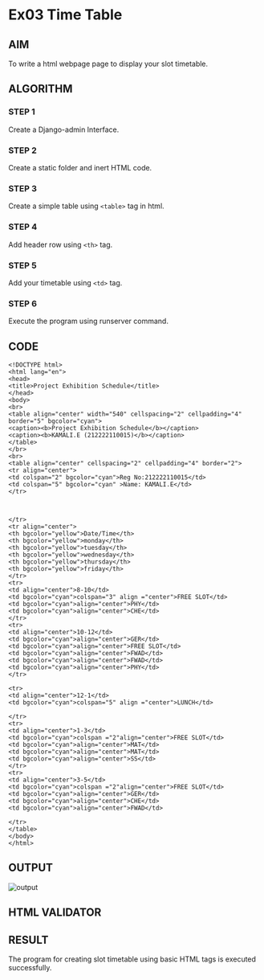 # Ex03 Time Table

## AIM
To write a html webpage page to display your slot timetable.

## ALGORITHM
### STEP 1
Create a Django-admin Interface.

### STEP 2
Create a static folder and inert HTML code.

### STEP 3
Create a simple table using ```<table>``` tag in html.

### STEP 4
Add header row using ```<th>``` tag.

### STEP 5
Add your timetable using ```<td>``` tag.

### STEP 6
Execute the program using runserver command.

## CODE
```
<!DOCTYPE html>
<html lang="en">
<head>
<title>Project Exhibition Schedule</title>
</head>
<body>
<br>
<table align="center" width="540" cellspacing="2" cellpadding="4" border="5" bgcolor="cyan">
<caption><b>Project Exhibition Schedule</b></caption>
<caption><b>KAMALI.E (212222110015)</b></caption>
</table>
</br>
<br>
<table align="center" cellspacing="2" cellpadding="4" border="2">
<tr align="center">
<td colspan="2" bgcolor="cyan">Reg No:212222110015</td>
<td colspan="5" bgcolor="cyan" >Name: KAMALI.E</td>
</tr>



</tr>
<tr align="center">
<th bgcolor="yellow">Date/Time</th>  
<th bgcolor="yellow">monday</th>    
<th bgcolor="yellow">tuesday</th>
<th bgcolor="yellow">wednesday</th>
<th bgcolor="yellow">thursday</th>
<th bgcolor="yellow">friday</th>
</tr>
<tr>
<td align="center">8-10</td>
<td bgcolor="cyan">colspan="3" align ="center">FREE SLOT</td>
<td bgcolor="cyan">align="center">PHY</td>
<td bgcolor="cyan">align="center">CHE</td>
</tr>
<tr>
<td align="center">10-12</td>
<td bgcolor="cyan">align="center">GER</td>
<td bgcolor="cyan">align="center">FREE SLOT</td>
<td bgcolor="cyan">align="center">FWAD</td>
<td bgcolor="cyan">align="center">FWAD</td>
<td bgcolor="cyan">align="center">PHY</td>
</tr>

<tr>
<td align="center">12-1</td>
<td bgcolor="cyan">colspan="5" align ="center">LUNCH</td>

</tr>
<tr>
<td align="center">1-3</td>
<td bgcolor="cyan">colspan ="2"align="center">FREE SLOT</td>
<td bgcolor="cyan">align="center">MAT</td>
<td bgcolor="cyan">align="center">MAT</td>
<td bgcolor="cyan">align="center">SS</td>
</tr>
<tr>
<td align="center">3-5</td>
<td bgcolor="cyan">colspan ="2"align="center">FREE SLOT</td>
<td bgcolor="cyan">align="center">GER</td>
<td bgcolor="cyan">align="center">CHE</td>
<td bgcolor="cyan">align="center">FWAD</td>

</tr>
</table>
</body>
</html>
```

## OUTPUT

![output](https://github.com/Kamali22004796/slot/assets/120567837/fec7e0c4-c7e7-4af9-88d0-7d83a3a69e02)

## HTML VALIDATOR


## RESULT
The program for creating slot timetable using basic HTML tags is executed successfully.

